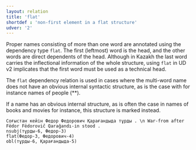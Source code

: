 ```yaml
---
layout: relation
title: 'flat'
shortdef : 'non-first element in a flat structure'
udver: '2'
---
```


Proper names consisting of more than one word are annotated using the dependency type `flat`. The first (leftmost) word is the head, and the other words are direct dependents of the head.
Although in Kazakh the last word carries the inflectional information of the whole structure, using `flat` in UD v2 implicates that the first word must be used as a technical head.

The `flat` dependency relation is used in cases where the multi-word name does not have an obvious internal syntactic structure, as is the case with for instance names of people (**).

If a name has an obvious internal structure, as is often the case in names of books and movies for instance, this structure is marked instead.

~~~ sdparse
Соғыстан кейін Федор Федорович Қарағандыда тұрды . \n War-from after Fëdor Fëdorovič Qarağandı-in stood .
nsubj(тұрды-6, Федор-3)
flat(Федор-3, Федорович-4)
obl(тұрды-6, Қарағандыда-5)
~~~

<!-- Interlanguage links updated Pá kvě 14 11:09:06 CEST 2021 -->

